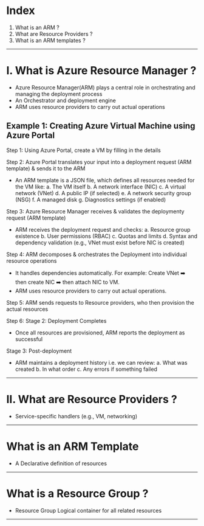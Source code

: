 # Index
1. What is an ARM ?
2. What are Resource Providers ?
3. What is an ARM templates ?
--------------------------------------------------------------------------------------------------------------------------------------------------------------------------------------------------------------------------------------------------------------------------------------------------------
# I. What is Azure Resource Manager ?
 - Azure Resource Manager(ARM) plays a central role in orchestrating and managing the deployment process
 - An Orchestrator and deployment engine
 - ARM uses resource providers to carry out actual operations

## Example 1: Creating Azure Virtual Machine using Azure Portal 
Step 1: Using Azure Portal, create a VM by filling in the details

Step 2: Azure Portal translates your input into a deployment request (ARM template) & sends it to the ARM
 - An ARM template is a JSON file, which defines all resources needed for the VM like:
    a. The VM itself
    b. A network interface (NIC)
    c. A virtual network (VNet)
    d. A public IP (if selected)
    e. A network security group (NSG)
    f. A managed disk
    g. Diagnostics settings (if enabled)

Step 3: Azure Resource Manager receives & validates the deploymenty request (ARM template)
 - ARM receives the deployment request and checks:
    a. Resource group existence
    b. User permissions (RBAC)
    c. Quotas and limits
    d. Syntax and dependency validation (e.g., VNet must exist before NIC is created)

Step 4: ARM decomposes & orchestrates the Deployment into individual resource operations
 - It handles dependencies automatically. For example: Create VNet ➡️ then create NIC ➡️ then attach NIC to VM.
 - ARM uses resource providers to carry out actual operations.

Step 5: ARM sends requests to Resource providers, who then provision the actual resources

Step 6: 
Stage 2: Deployment Completes
 - Once all resources are provisioned, ARM reports the deployment as successful

Stage 3: Post-deployment
 - ARM maintains a deployment history i.e. we can review:
    a. What was created
    b. In what order
    c. Any errors if something failed


--------------------------------------------------------------------------------------------------------------------------------------------------------------------------------------------------------------------------------------------------------------------------------------------------------
# II. What are Resource Providers ?
 - Service-specific handlers (e.g., VM, networking)

--------------------------------------------------------------------------------------------------------------------------------------------------------------------------------------------------------------------------------------------------------------------------------------------------------
# What is an ARM Template 
 - A	Declarative definition of resources

--------------------------------------------------------------------------------------------------------------------------------------------------------------------------------------------------------------------------------------------------------------------------------------------------------
# What is a Resource Group ?
 - Resource Group	Logical container for all related resources
--------------------------------------------------------------------------------------------------------------------------------------------------------------------------------------------------------------------------------------------------------------------------------------------------------
